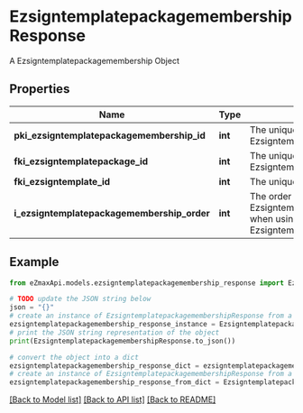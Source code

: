 # EzsigntemplatepackagemembershipResponse

A Ezsigntemplatepackagemembership Object

## Properties

Name | Type | Description | Notes
------------ | ------------- | ------------- | -------------
**pki_ezsigntemplatepackagemembership_id** | **int** | The unique ID of the Ezsigntemplatepackagemembership | 
**fki_ezsigntemplatepackage_id** | **int** | The unique ID of the Ezsigntemplatepackage | 
**fki_ezsigntemplate_id** | **int** | The unique ID of the Ezsigntemplate | 
**i_ezsigntemplatepackagemembership_order** | **int** | The order in which the Ezsigntemplate will be imported when using an Ezsigntemplatepackage. | 

## Example

```python
from eZmaxApi.models.ezsigntemplatepackagemembership_response import EzsigntemplatepackagemembershipResponse

# TODO update the JSON string below
json = "{}"
# create an instance of EzsigntemplatepackagemembershipResponse from a JSON string
ezsigntemplatepackagemembership_response_instance = EzsigntemplatepackagemembershipResponse.from_json(json)
# print the JSON string representation of the object
print(EzsigntemplatepackagemembershipResponse.to_json())

# convert the object into a dict
ezsigntemplatepackagemembership_response_dict = ezsigntemplatepackagemembership_response_instance.to_dict()
# create an instance of EzsigntemplatepackagemembershipResponse from a dict
ezsigntemplatepackagemembership_response_from_dict = EzsigntemplatepackagemembershipResponse.from_dict(ezsigntemplatepackagemembership_response_dict)
```
[[Back to Model list]](../README.md#documentation-for-models) [[Back to API list]](../README.md#documentation-for-api-endpoints) [[Back to README]](../README.md)


